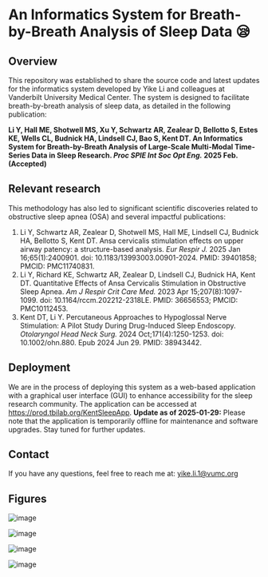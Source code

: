 # An Informatics System for Breath-by-Breath Analysis of Sleep Data 😪

## Overview
This repository was established to share the source code and latest updates for the informatics system developed by Yike Li and colleagues at Vanderbilt University Medical Center. The system is designed to facilitate breath-by-breath analysis of sleep data, as detailed in the following publication: 

**Li Y, Hall ME, Shotwell MS, Xu Y, Schwartz AR, Zealear D, Bellotto S, Estes KE, Wells CL, Budnick HA, Lindsell CJ, Bao S, Kent DT. An Informatics System for Breath-by-Breath Analysis of Large-Scale Multi-Modal Time-Series Data in Sleep Research. _Proc SPIE Int Soc Opt Eng._ 2025 Feb. (Accepted)**

## Relevant research
This methodology has also led to significant scientific discoveries related to obstructive sleep apnea (OSA) and several impactful publications:

1. Li Y, Schwartz AR, Zealear D, Shotwell MS, Hall ME, Lindsell CJ, Budnick HA, Bellotto S, Kent DT. Ansa cervicalis stimulation effects on upper airway patency: a structure-based analysis. _Eur Respir J._ 2025 Jan 16;65(1):2400901. doi: 10.1183/13993003.00901-2024. PMID: 39401858; PMCID: PMC11740831.
2. Li Y, Richard KE, Schwartz AR, Zealear D, Lindsell CJ, Budnick HA, Kent DT. Quantitative Effects of Ansa Cervicalis Stimulation in Obstructive Sleep Apnea. _Am J Respir Crit Care Med._ 2023 Apr 15;207(8):1097-1099. doi: 10.1164/rccm.202212-2318LE. PMID: 36656553; PMCID: PMC10112453.
3. Kent DT, Li Y. Percutaneous Approaches to Hypoglossal Nerve Stimulation: A Pilot Study During Drug-Induced Sleep Endoscopy. _Otolaryngol Head Neck Surg._ 2024 Oct;171(4):1250-1253. doi: 10.1002/ohn.880. Epub 2024 Jun 29. PMID: 38943442.
 
## Deployment
We are in the process of deploying this system as a web-based application with a graphical user interface (GUI) to enhance accessibility for the sleep research community. The application can be accessed at https://prod.tbilab.org/KentSleepApp. 
**Update as of 2025-01-29:**  Please note that the application is temporarily offline for maintenance and software upgrades. Stay tuned for further updates.

## Contact
If you have any questions, feel free to reach me at: yike.li.1@vumc.org

## Figures

![image](https://github.com/user-attachments/assets/7e9d71fe-3ea0-4901-8e72-4900a0753c7c)


![image](https://github.com/user-attachments/assets/ccd7a0ba-3e89-4bcc-9056-5fb22b4a7a2c)


![image](https://github.com/user-attachments/assets/9062b118-30d9-40de-80c1-70564d7522d6)


![image](https://github.com/user-attachments/assets/8fe390da-3cb0-4445-b35a-78c850074743)
